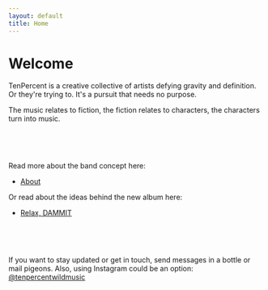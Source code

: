 ```yaml
---
layout: default
title: Home
---
```


# Welcome

TenPercent is a creative collective of artists defying gravity and definition. Or they're trying to. It's a pursuit that needs no purpose.

The music relates to fiction, the fiction relates to characters, the characters turn into music.

&nbsp; 

&nbsp; 

Read more about the band concept here:
- [About](/about.html)

Or read about the ideas behind the new album here:
- [Relax, DAMMIT](/relaxdammit.md)

&nbsp; 

&nbsp; 

If you want to stay updated or get in touch, send messages in a bottle or mail pigeons. Also, using Instagram could be an option: <a href="https://www.instagram.com/tenpercentwildmusic/" target="_blank">@tenpercentwildmusic</a>



